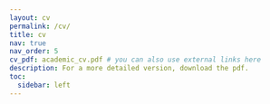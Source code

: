 ```yaml
---
layout: cv
permalink: /cv/
title: cv
nav: true
nav_order: 5
cv_pdf: academic_cv.pdf # you can also use external links here
description: For a more detailed version, download the pdf.
toc:
  sidebar: left
---
```

